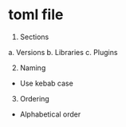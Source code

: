 # toml file

1. Sections

a. Versions
b. Libraries
c. Plugins

2. Naming

- Use kebab case

3. Ordering

- Alphabetical order

